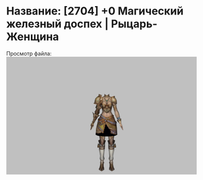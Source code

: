 # Название: [2704] +0 Магический железный доспех | Рыцарь-Женщина

Просмотр файла:
![p010004.png](p010004.png)